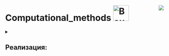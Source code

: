# Computational_methods <a href="https://emoji.gg/emoji/8557-bouncingsylveon"><img src="https://cdn3.emoji.gg/emojis/8143-bongorage.gif" width="50px" height="50px" alt="BouncingSylveon"></a><img align="right" src="https://hits.seeyoufarm.com/api/count/incr/badge.svg?url=https%3A%2F%2Fgithub.com%2FE-Kozyreva%2Fcomputational_methods&count_bg=%236DDD18&title_bg=%23FFFFFF&icon=&icon_color=%23E7E7E7&title=%E3%85%A4&edge_flat=false"/>

<details><summary><h2>Реализация:</h2></summary>
<ul>
  <li>В папке <code>algorithms</code> хранятся реализованные алгоритмы.</li>
  <li>В папке <code>generator</code> файл <code>data.py</code> генерирует синтетические данные для алгоритмов.</li>
  <li>А папке <code>output</code> хранятся выходные данные после работы алгоритмов.</li>
  <li>Файл <code>testing.py</code> зпускает тесты для алгоритмов.</li>
</ul>
</details>
